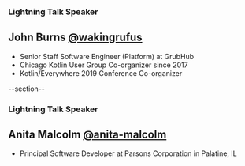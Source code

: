 ### Lightning Talk Speaker

## John Burns [@wakingrufus](https://x.com/wakingrufus)
- Senior Staff Software Engineer (Platform) at GrubHub
- Chicago Kotlin User Group Co-organizer since 2017
- Kotlin/Everywhere 2019 Conference Co-organizer

--section--
### Lightning Talk Speaker

## Anita Malcolm [@anita-malcolm](https://www.linkedin.com/in/anita-malcolm/)
- Principal Software Developer at Parsons Corporation in Palatine, IL














